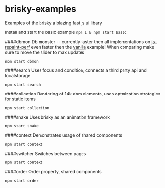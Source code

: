 # brisky-examples
Examples of the [brisky](https://github.com/vigour-io/brisky) a blazing fast js ui libary

Install and start the basic example
`npm i & npm start basic`

####dbmon
Db monster -- currently faster then all implementations on [js-repaint-perf](http://mathieuancelin.github.io/js-repaint-perfs/) even faster then the [vanilla](http://mathieuancelin.github.io/js-repaint-perfs/vanilla-optimized/) example! When comparing make sure to move the slider to max updates

`npm start dbmon`

####search
Uses focus and condition, connects a third party api and localstorage

`npm start search`

####collection
Rendering of 14k dom elements, uses optmization strategies for static items

`npm start collection`

####snake
Uses brisky as an animation framework

`npm start snake`

####context
Demonstrates usage of shared components

`npm start context`

####switcher
Switches between pages

`npm start context`

####order
Order property, shared components

`npm start order`


